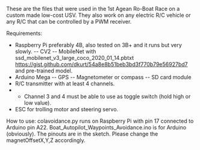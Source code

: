 These are the files that were used in the 1st Agean Ro-Boat Race on a custom made low-cost USV.
They also work on any electric R/C vehicle or any R/C that can be controlled by a PWM receiver.

Requirements:
- Raspberry Pi preferably 4B, also tested on 3B+ and it runs but very slowly.
-- CV2
-- MobileNet with ssd_mobilenet_v3_large_coco_2020_01_14.pbtxt https://gist.github.com/dkurt/54a8e8b51beb3bd3f770b79e56927bd7 and pre-trained model.
- Arduino Mega
-- GPS
-- Magnetometer or compass
-- SD card module
- R/C transmitter with at least 4 channels.
- - Channel 3 and 4 must be able to use as toggle switch (hold high or low value).
- ESC for trolling motor and steering servo.

How to use:
colavoidance.py runs on Raspberry Pi with pin 17 connected to Arduino pin A22.
Boat_Autopilot_Waypoints_Avoidance.ino is for Arduino (obviously). The pinouts are in the sketch.
Please change the magnetOffsetX,Y,Z accordingly.
